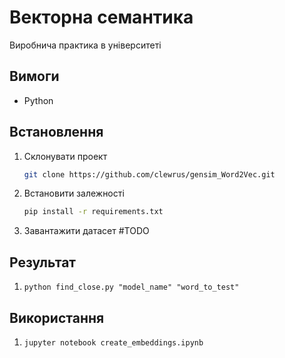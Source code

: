# Векторна семантика
Виробнича практика в університеті

## Вимоги
+ Python

## Встановлення
1. Склонувати проект
    ```sh
    git clone https://github.com/clewrus/gensim_Word2Vec.git
    ```
2. Вcтановити залежності
    ```sh
    pip install -r requirements.txt
    ```
3. Завантажити датасет #TODO

## Результат
1. ```python find_close.py "model_name" "word_to_test"```

## Використання
1. 
    ```sh
    jupyter notebook create_embeddings.ipynb
    ```
